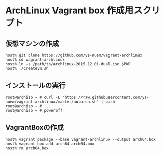 # ArchLinux Vagrant box 作成用スクリプト

## 仮想マシンの作成

```
host% git clone https://github.com/ys-nuem/vagrant-archlinux
host% cd vagrant-archlinux
host% ln -s /path/to/archlinux-2015.12.01-dual.iso $PWD
host% ./createvm.sh
```

## インストールの実行
```
root@archiso ~ # curl -L "https://raw.githubusercontent.com/ys-nuem/vagrant-archlinux/master/autorun.sh" | bash
root@archiso ~ # ...
root@archiso ~ # poweroff
```

## VagrantBoxの作成

```
host% vagrant package --base vagrant-archlinux --output arch64.box
host% vagrant box add arch64 arch64.box
host% rm arch64.box
```
